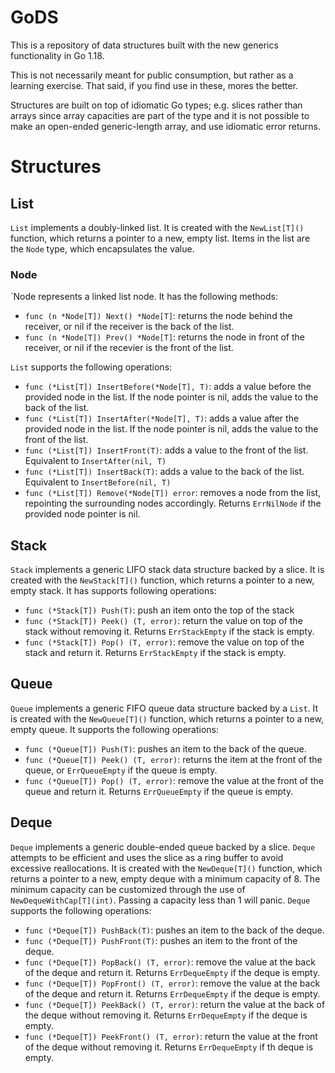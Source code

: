# GoDS

This is a repository of data structures built with the new generics functionality in Go 1.18.

This is not necessarily meant for public consumption, but rather as a learning exercise. That said, if you find use in these, mores the better.

Structures are built on top of idiomatic Go types; e.g. slices rather than arrays since array capacities are part of the type and it is not possible to make an open-ended generic-length array, and use idiomatic error returns.

# Structures

## List

`List` implements a doubly-linked list. It is created with the `NewList[T]()` function, which returns a pointer to a new, empty list. Items in the list are the `Node` type, which encapsulates the value.

### Node

`Node represents a linked list node. It has the following methods:

- `func (n *Node[T]) Next() *Node[T]`: returns the node behind the receiver, or nil if the receiver is the back of the list.
- `func (n *Node[T]) Prev() *Node[T]`: returns the node in front of the receiver, or nil if the recevier is the front of the list.

`List` supports the following operations:

- `func (*List[T]) InsertBefore(*Node[T], T)`: adds a value before the provided node in the list. If the node pointer is nil, adds the value to the back of the list.
- `func (*List[T]) InsertAfter(*Node[T], T)`: adds a value after the provided node in the list. If the node pointer is nil, adds the value to the front of the list.
- `func (*List[T]) InsertFront(T)`: adds a value to the front of the list. Equivalent to `InsertAfter(nil, T)`
- `func (*List[T]) InsertBack(T)`: adds a value to the back of the list. Equivalent to `InsertBefore(nil, T)`
- `func (*List[T]) Remove(*Node[T]) error`: removes a node from the list, repointing the surrounding nodes accordingly. Returns `ErrNilNode` if the provided node pointer is nil.

## Stack

`Stack` implements a generic LIFO stack data structure backed by a slice. It is created with the `NewStack[T]()` function, which returns a pointer to a new, empty stack. It has supports following operations:

- `func (*Stack[T]) Push(T)`: push an item onto the top of the stack
- `func (*Stack[T]) Peek() (T, error)`: return the value on top of the stack without removing it. Returns `ErrStackEmpty` if the stack is empty.
- `func (*Stack[T]) Pop() (T, error)`: remove the value on top of the stack and return it. Returns `ErrStackEmpty` if the stack is empty.

## Queue

`Queue` implements a generic FIFO queue data structure backed by a `List`. It is created with the `NewQueue[T]()` function, which returns a pointer to a new, empty queue. It supports the following operations:

- `func (*Queue[T]) Push(T)`: pushes an item to the back of the queue.
- `func (*Queue[T]) Peek() (T, error)`: returns the item at the front of the queue, or `ErrQueueEmpty` if the queue is empty.
- `func (*Queue[T]) Pop() (T, error)`: remove the value at the front of the queue and return it. Returns `ErrQueueEmpty` if the queue is empty.

## Deque

`Deque` implements a generic double-ended queue backed by a slice. `Deque` attempts to be efficient and uses the slice as a ring buffer to avoid excessive reallocations. It is created with the `NewDeque[T]()` function, which returns a pointer to a new, empty deque with a minimum capacity of 8. The minimum capacity can be customized through the use of `NewDequeWithCap[T](int)`. Passing a capacity less than 1 will panic. `Deque` supports the following operations:

- `func (*Deque[T]) PushBack(T)`: pushes an item to the back of the deque.
- `func (*Deque[T]) PushFront(T)`: pushes an item to the front of the deque.
- `func (*Deque[T]) PopBack() (T, error)`: remove the value at the back of the deque and return it. Returns `ErrDequeEmpty` if the deque is empty.
- `func (*Deque[T]) PopFront() (T, error)`: remove the value at the back of the deque and return it. Returns `ErrDequeEmpty` if the deque is empty.
- `func (*Deque[T]) PeekBack() (T, error)`: return the value at the back of the deque without removing it. Returns `ErrDequeEmpty` if the deque is empty.
- `func (*Deque[T]) PeekFront() (T, error)`: return the value at the front of the deque without removing it. Returns `ErrDequeEmpty` if th deque is empty.
